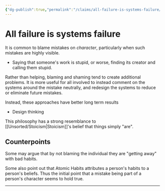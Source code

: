 ```yaml
---
{"dg-publish":true,"permalink":"/claims/all-failure-is-systems-failure/","title":"All failure is systems failure","tags":["claim"]}
---
```



# All failure is systems failure

It is common to blame mistakes on *character*, particularly when such mistakes are highly visible.

- Saying that someone's work is stupid, or worse, finding its creator and calling them stupid.

Rather than helping, blaming and shaming tend to create additional problems. It is more useful for all involved to instead comment on the systems around the mistake neutrally, and redesign the systems to reduce or eliminate future mistakes.

Instead, these approaches have better long term results

- Design thinking

This philosophy has a strong resemblance to [[Unsorted/Stoicism\|Stoicism]]'s belief that things simply "are".

## Counterpoints

Some may argue that by not blaming the individual they are "getting away" with bad habits. 

Some also point out that Atomic Habits attributes a person's habits to a person's beliefs. Thus the initial point that a mistake being part of a person's character seems to hold true.





---

[^1]: A claim I thought about while reading [[Books/Atomic Habits by James Clear\|Atomic Habits by James Clear]], and also  [[Books/The Design of Everyday Things by Don Norman\|The Design of Everyday Things by Don Norman]] - that if you use an object and fail, it is likely the fault of the designer, not you.